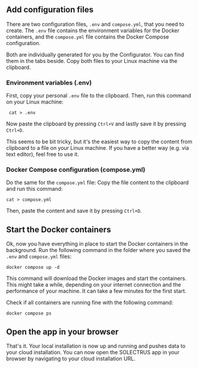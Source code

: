 ## Add configuration files

There are two configuration files, `.env` and `compose.yml`, that you need to create. The `.env` file contains the environment variables for the Docker containers, and the `compose.yml` file contains the Docker Compose configuration.

Both are individually generated for you by the Configurator. You can find them in the tabs beside. Copy both files to your Linux machine via the clipboard.

### Environment variables (.env)

First, copy your personal `.env` file to the clipboard. Then, run this command on your Linux machine:

```console
 cat > .env
```

Now paste the clipboard by pressing `Ctrl+V` and lastly save it by pressing `Ctrl+D`.

This seems to be bit tricky, but it's the easiest way to copy the content from clipboard to a file on your Linux machine. If you have a better way (e.g. via text editor), feel free to use it.

### Docker Compose configuration (compose.yml)

Do the same for the `compose.yml` file: Copy the file content to the clipboard and run this command:

```
cat > compose.yml
```

Then, paste the content and save it by pressing `Ctrl+D`.

## Start the Docker containers

Ok, now you have everything in place to start the Docker containers in the background. Run the following command in the folder where you saved the `.env` and `compose.yml` files:

```console
docker compose up -d
```

This command will download the Docker images and start the containers. This might take a while, depending on your internet connection and the performance of your machine. It can take a few minutes for the first start.

Check if all containers are running fine with the following command:

```console
docker compose ps
```

## Open the app in your browser

That's it. Your local installation is now up and running and pushes data to your cloud installation. You can now open the SOLECTRUS app in your browser by navigating to your cloud installation URL.
